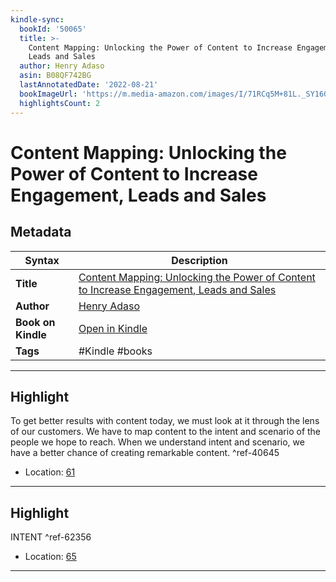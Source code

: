 ```yaml
---
kindle-sync:
  bookId: '50065'
  title: >-
    Content Mapping: Unlocking the Power of Content to Increase Engagement,
    Leads and Sales
  author: Henry Adaso
  asin: B08QF742BG
  lastAnnotatedDate: '2022-08-21'
  bookImageUrl: 'https://m.media-amazon.com/images/I/71RCq5M+81L._SY160.jpg'
  highlightsCount: 2
---
```

# Content Mapping: Unlocking the Power of Content to Increase Engagement, Leads and Sales

## Metadata

| Syntax | Description |
| ---------- | ---------- |
| **Title** | [Content Mapping: Unlocking the Power of Content to Increase Engagement, Leads and Sales](https://www.amazon.com/dp/B08QF742BG) |
| **Author** | [Henry Adaso](https://www.amazon.com/Henry-Adaso/e/B08RCYMZLQ/ref=dp_byline_cont_ebooks_1) |
| **Book on Kindle** | <a href="kindle://book?action=open&asin=B08QF742BG" target="_blank">Open in Kindle</a> |
| **Tags** | #Kindle #books |

---

## Highlight

To get better results with content today, we must look at it through the lens of our customers. We have to map content to the intent and scenario of the people we hope to reach. When we understand intent and scenario, we have a better chance of creating remarkable content. ^ref-40645
- Location: [61](kindle://book?action=open&asin=B08QF742BG&location=61)

---
## Highlight

INTENT ^ref-62356
- Location: [65](kindle://book?action=open&asin=B08QF742BG&location=65)

---
